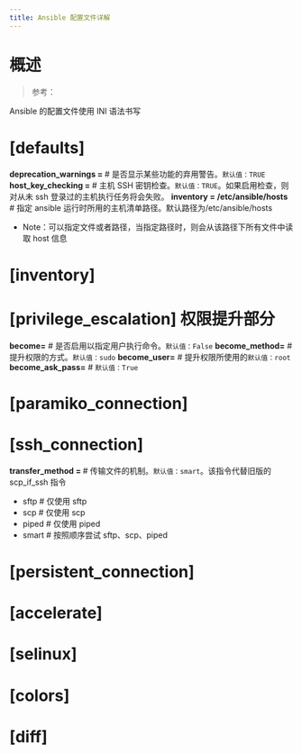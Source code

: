 ```yaml
---
title: Ansible 配置文件详解
---
```


# 概述

> 参考：

Ansible 的配置文件使用 INI 语法书写

# \[defaults]

**deprecation_warnings = <BOOLEAN>** # 是否显示某些功能的弃用警告。`默认值：TRUE`
**host_key_checking = <BOOLEAN>** # 主机 SSH 密钥检查。`默认值：TRUE`。如果启用检查，则对从未 ssh 登录过的主机执行任务将会失败。
**inventory = /etc/ansible/hosts** # 指定 ansible 运行时所用的主机清单路径。默认路径为/etc/ansible/hosts

- Note：可以指定文件或者路径，当指定路径时，则会从该路径下所有文件中读取 host 信息

# \[inventory]

# \[privilege_escalation] 权限提升部分

**become=<BOOLEAN>** # 是否启用以指定用户执行命令。`默认值：False`
**become_method=<STRING>** # 提升权限的方式。`默认值：sudo`
**become_user=<STRING>** # 提升权限所使用的`默认值：root`
**become_ask_pass=<BOOLEAN>** # `默认值：True`

# \[paramiko_connection]

# \[ssh_connection]

**transfer_method = <STRING>** # 传输文件的机制。`默认值：smart`。该指令代替旧版的 scp_if_ssh 指令

- sftp # 仅使用 sftp
- scp # 仅使用 scp
- piped # 仅使用 piped
- smart # 按照顺序尝试 sftp、scp、piped

# \[persistent_connection]

# \[accelerate]

# \[selinux]

# \[colors]

# \[diff]
